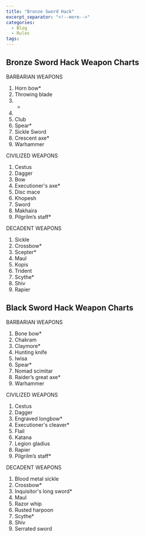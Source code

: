 ```yaml
---
title: "Bronze Sword Hack"
excerpt_separator: "<!--more-->"
categories:
  - Blog
  - Rules
tags:
---
```


## Bronze Sword Hack Weapon Charts

BARBARIAN WEAPONS
1. Horn bow*
2. Throwing blade
3. *
4. 
5. Club
6. Spear*
7. Sickle Sword
8. Crescent axe*
9. Warhammer

CIVILIZED WEAPONS
1. Cestus
2. Dagger
3. Bow
4. Executioner's axe*
5. Disc mace
6. Khopesh
7. Sword
8. Makhaira
9. Pilgrilm’s staff*

DECADENT WEAPONS
1. Sickle
2. Crossbow*
3. Scepter*
4. Maul
5. Kopis
6. Trident
7. Scythe*
8. Shiv
9. Rapier

## Black Sword Hack Weapon Charts

BARBARIAN WEAPONS
1. Bone bow*
2. Chakram
3. Claymore*
4. Hunting knife
5. Iwisa
6. Spear*
7. Nomad scimitar
8. Raider’s great axe*
9. Warhammer

CIVILIZED WEAPONS
1. Cestus
2. Dagger
3. Engraved longbow*
4. Executioner's cleaver*
5. Flail
6. Katana
7. Legion gladius
8. Rapier
9. Pilgrilm’s staff*

DECADENT WEAPONS
1. Blood metal sickle
2. Crossbow*
3. Inquisitor's long sword*
4. Maul
5. Razor whip
6. Rusted harpoon
7. Scythe*
8. Shiv
9. Serrated sword

<!--more-->

